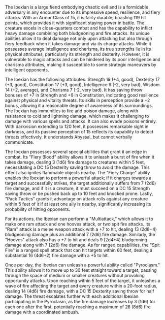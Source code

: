 The Ibexian is a large fiend embodying chaotic evil and is a formidable adversary in any encounter due to its impressive speed, resilience, and fiery attacks. With an Armor Class of 15, it is fairly durable, boasting 119 hit points, which provides it with significant staying power in battle. The creature excels in close-quarters combat and has the capability to inflict heavy damage combining both bludgeoning and fire attacks. Its unique abilities allow it to deal damage not only upon attacking but also through fiery feedback when it takes damage and via its charge attacks. While it possesses average intelligence and charisma, its true strengths lie in its physical attributes, particularly its strength and dexterity. However, it is vulnerable to magic attacks and can be hindered by its poor intelligence and charisma attributes, making it susceptible to some strategic maneuvers by intelligent opponents.

The Ibexian has the following attributes: Strength 19 (+4, good), Dexterity 17 (+3, good), Constitution 17 (+3, good), Intelligence 6 (-2, very bad), Wisdom 14 (+2, average), and Charisma 7 (-2, very bad). It has saving throw bonuses of +7 in Strength and +6 in Constitution, indicating good resilience against physical and vitality threats. Its skills in perception provide a +2 bonus, allowing it a reasonable degree of awareness of its surroundings. The Ibexian has immunities to fire and poison damage, along with resistance to cold and lightning damage, which makes it challenging to damage with various spells and attacks. It can also evade poisons entirely. With darkvision extending to 120 feet, it possesses remarkable sight in darkness, and its passive perception of 15 reflects its capability to detect threats effectively. It understands Abyssal, but cannot verbally communicate.

The Ibexian possesses several special abilities that grant it an edge in combat. Its "Fiery Blood" ability allows it to unleash a burst of fire when it takes damage, dealing 3 (1d6) fire damage to creatures within 5 feet, necessitating a DC 15 Dexterity saving throw to avoid the damage. This effect also ignites flammable objects nearby. The "Fiery Charge" ability enables the Ibexian to perform a powerful attack; if it charges towards a target and successfully strikes, the target additionally suffers from 7 (2d6) fire damage, and if it is a creature, it must succeed on a DC 15 Strength saving throw or be pushed back up to 10 feet and knocked prone. Lastly, "Pack Tactics" grants it advantage on attack rolls against any creature within 5 feet of it if at least one ally is nearby, significantly increasing its probability of hitting opponents.

For its actions, the Ibexian can perform a "Multiattack," which allows it to make one ram attack and one hooves attack, or two spit fire attacks. Its "Ram" attack is a melee weapon attack with a +7 to hit, dealing 13 (2d8+4) bludgeoning damage plus an additional 7 (2d6) fire damage. Similarly, the "Hooves" attack also has a +7 to hit and deals 9 (2d4+4) bludgeoning damage along with 7 (2d6) fire damage. As for ranged capabilities, the "Spit Fire" is a ranged spell attack that can hit targets within 60 feet, dealing a substantial 16 (4d6+2) fire damage with a +5 to hit.

Once per day, the Ibexian can unleash a powerful ability called "Pyroclasm." This ability allows it to move up to 30 feet straight toward a target, passing through the space of medium or smaller creatures without provoking opportunity attacks. Upon reaching within 5 feet of the target, it unleashes a wave of fire affecting the target and every creature within a 20-foot radius, dealing 14 (4d6) fire damage, with a DC 15 Dexterity saving throw for half damage. The threat escalates further with each additional Ibexian participating in the Pyroclasm, as the fire damage increases by 3 (1d6) for each one after the first, potentially reaching a maximum of 28 (8d6) fire damage with a coordinated ambush.